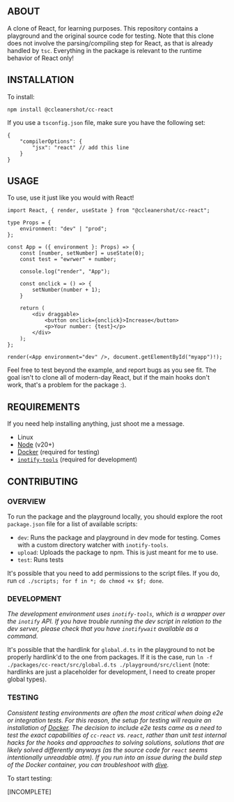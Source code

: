 ## ABOUT

A clone of React, for learning purposes. This repository contains a playground and the original source code for testing. Note that this clone does not involve the parsing/compiling step for React, as that is already handled by `tsc`. Everything in the package is relevant to the runtime behavior of React only!

## INSTALLATION

To install:

```
npm install @ccleanershot/cc-react
```

If you use a `tsconfig.json` file, make sure you have the following set:

```
{
    "compilerOptions": {
        "jsx": "react" // add this line
    }
}
```

## USAGE

To use, use it just like you would with React!

```
import React, { render, useState } from "@ccleanershot/cc-react";

type Props = {
    environment: "dev" | "prod";
};

const App = ({ environment }: Props) => {
    const [number, setNumber] = useState(0);
    const test = "ewrwer" + number;

    console.log("render", "App");

    const onclick = () => {
        setNumber(number + 1);
    }

    return (
        <div draggable>
            <button onclick={onclick}>Increase</button>
            <p>Your number: {test}</p>
        </div>
    );
};

render(<App environment="dev" />, document.getElementById("myapp")!);
```

Feel free to test beyond the example, and report bugs as you see fit. The goal isn't to clone all of modern-day React, but if the main hooks don't work, that's a problem for the package :).

## REQUIREMENTS

If you need help installing anything, just shoot me a message.

-   Linux
-   [Node](https://nodejs.org/en) (v20+)
-   [Docker](https://www.docker.com/) (required for testing)
-   [`inotify-tools`](https://github.com/inotify-tools/inotify-tools) (required for development)

## CONTRIBUTING

### OVERVIEW

To run the package and the playground locally, you should explore the root `package.json` file for a list of available scripts:

-   `dev`: Runs the package and playground in dev mode for testing. Comes with a custom directory watcher with `inotify-tools`.
-   `upload`: Uploads the package to npm. This is just meant for me to use.
-   `test`: Runs tests

It's possible that you need to add permissions to the script files. If you do, run `cd ./scripts; for f in *; do chmod +x $f; done`.

### DEVELOPMENT

_The development environment uses `inotify-tools`, which is a wrapper over the `inotify` API. If you have trouble running the dev script in relation to the dev server, please check that you have `inotifywait` available as a command._

It's possible that the hardlink for `global.d.ts` in the playground to not be properly hardlink'd to the one from packages. If it is the case, run `ln -f ./packages/cc-react/src/global.d.ts ./playground/src/client` (note: hardlinks are just a placeholder for development, I need to create proper global types).

### TESTING

_Consistent testing environments are often the most critical when doing e2e or integration tests. For this reason, the setup for testing will require an installation of [Docker](https://www.docker.com/). The decision to include e2e tests came as a need to test the exact capabilities of `cc-react` vs. `react`, rather than unit test internal hacks for the hooks and approaches to solving solutions, solutions that are likely solved differently anyways (as the source code for `react` seems intentionally unreadable atm). If you run into an issue during the build step of the Docker container, you can troubleshoot with [dive](https://github.com/wagoodman/dive)._

To start testing:

[INCOMPLETE]

```

```
